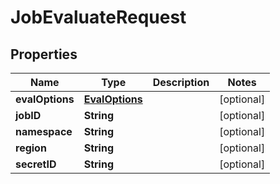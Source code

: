 

# JobEvaluateRequest


## Properties

| Name | Type | Description | Notes |
|------------ | ------------- | ------------- | -------------|
|**evalOptions** | [**EvalOptions**](EvalOptions.md) |  |  [optional] |
|**jobID** | **String** |  |  [optional] |
|**namespace** | **String** |  |  [optional] |
|**region** | **String** |  |  [optional] |
|**secretID** | **String** |  |  [optional] |



